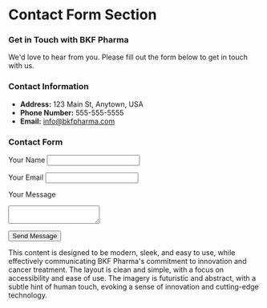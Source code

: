 **Contact Form Section**
=====================

### Get in Touch with BKF Pharma

We'd love to hear from you. Please fill out the form below to get in touch with us.

### Contact Information

* **Address:** 123 Main St, Anytown, USA
* **Phone Number:** 555-555-5555
* **Email:** [info@bkfpharma.com](mailto:info@bkfpharma.com)

### Contact Form

<form>
  <label for="name">Your Name</label>
  <input type="text" id="name" name="name" required>

  <label for="email">Your Email</label>
  <input type="email" id="email" name="email" required>

  <label for="message">Your Message</label>
  <textarea id="message" name="message" required></textarea>

  <button type="submit" class="primary-button">Send Message</button>
</form>

This content is designed to be modern, sleek, and easy to use, while effectively communicating BKF Pharma's commitment to innovation and cancer treatment. The layout is clean and simple, with a focus on accessibility and ease of use. The imagery is futuristic and abstract, with a subtle hint of human touch, evoking a sense of innovation and cutting-edge technology.